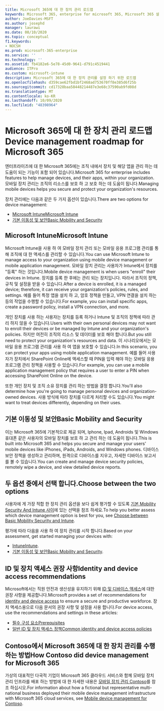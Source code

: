 ```yaml
---
title: Microsoft 365에 대 한 장치 관리 로드맵
keywords: Microsoft 365, enterprise for microsoft 365, Microsoft 365 설명서, 모바일 장치 관리, Intune
author: JoeDavies-MSFT
ms.author: josephd
manager: laurawi
ms.date: 08/10/2020
ms.topic: conceptual
f1.keywords:
- NOCSH
ms.prod: microsoft-365-enterprise
ms.service: ''
ms.technology: ''
ms.assetid: fb4182e6-5e78-45d0-9641-d791c4519441
audience: ITPro
ms.custom: microsoft-intune
description: Microsoft 365에 대 한 장치 관리를 설정 하기 위한 로드맵
ms.openlocfilehash: d359cae62fbd1bf2468ad753670ff8e385d6f25b
ms.sourcegitcommit: cd17328baa58448214487e3e68c37590ab9fd08d
ms.translationtype: MT
ms.contentlocale: ko-KR
ms.lasthandoff: 10/09/2020
ms.locfileid: "48398964"
---
```

# <a name="device-management-roadmap-for-microsoft-365"></a><span data-ttu-id="2b61b-104">Microsoft 365에 대 한 장치 관리 로드맵</span><span class="sxs-lookup"><span data-stu-id="2b61b-104">Device management roadmap for Microsoft 365</span></span>

<span data-ttu-id="2b61b-105">엔터프라이즈에 대 한 Microsoft 365에는 조직 내에서 장치 및 해당 앱을 관리 하는 데 도움이 되는 기능이 포함 되어 있습니다.</span><span class="sxs-lookup"><span data-stu-id="2b61b-105">Microsoft 365 for enterprise includes features to help manage devices, and their apps, within your organization.</span></span> <span data-ttu-id="2b61b-106">모바일 장치 관리는 조직의 리소스를 보호 하 고 보호 하는 데 도움이 됩니다.</span><span class="sxs-lookup"><span data-stu-id="2b61b-106">Managing mobile devices helps you secure and protect your organization's resources.</span></span>

<span data-ttu-id="2b61b-107">장치 관리에는 다음과 같은 두 가지 옵션이 있습니다.</span><span class="sxs-lookup"><span data-stu-id="2b61b-107">There are two options for device management:</span></span>

- [<span data-ttu-id="2b61b-108">Microsoft Intune</span><span class="sxs-lookup"><span data-stu-id="2b61b-108">Microsoft Intune</span></span>](#microsoft-intune)
- [<span data-ttu-id="2b61b-109">기본 이동성 및 보안</span><span class="sxs-lookup"><span data-stu-id="2b61b-109">Basic Mobility and Security</span></span>](#basic-mobility-and-security)

## <a name="microsoft-intune"></a><span data-ttu-id="2b61b-110">Microsoft Intune</span><span class="sxs-lookup"><span data-stu-id="2b61b-110">Microsoft Intune</span></span>

<span data-ttu-id="2b61b-111">Microsoft Intune을 사용 하 여 모바일 장치 관리 또는 모바일 응용 프로그램 관리를 통해 조직에 대 한 액세스를 관리할 수 있습니다.</span><span class="sxs-lookup"><span data-stu-id="2b61b-111">You can use Microsoft Intune to manage access to your organization using mobile device management or mobile application management.</span></span> <span data-ttu-id="2b61b-112">모바일 장치 관리는 사용자가 Intune에서 장치를 "등록" 하는 것입니다.</span><span class="sxs-lookup"><span data-stu-id="2b61b-112">Mobile device management is when users "enroll" their devices in Intune.</span></span> <span data-ttu-id="2b61b-113">장치를 등록 한 후에는 관리 되는 장치입니다. 따라서 조직의 정책, 규칙 및 설정을 받을 수 있습니다.</span><span class="sxs-lookup"><span data-stu-id="2b61b-113">After a device is enrolled, it is a managed device; therefore, it can receive your organization's  policies, rules, and settings.</span></span> <span data-ttu-id="2b61b-114">예를 들어 특정 앱을 설치 하 고, 암호 정책을 만들고, VPN 연결을 설치 하는 등의 작업을 수행할 수 있습니다.</span><span class="sxs-lookup"><span data-stu-id="2b61b-114">For example, you can install specific apps, create a password policy, install a VPN connection, and more.</span></span>

<span data-ttu-id="2b61b-115">개인 장치를 사용 하는 사용자는 장치를 등록 하거나 Intune 및 조직의 정책에 따라 관리 하지 않을 수 있습니다.</span><span class="sxs-lookup"><span data-stu-id="2b61b-115">Users with their own personal devices may not want to enroll their devices or be managed by Intune and your organization's policies.</span></span> <span data-ttu-id="2b61b-116">하지만 여전히 조직의 리소스 및 데이터를 보호 해야 합니다.</span><span class="sxs-lookup"><span data-stu-id="2b61b-116">But you still need to protect your organization's resources and data.</span></span> <span data-ttu-id="2b61b-117">이 시나리오에서는 모바일 응용 프로그램 관리를 사용 하 여 앱을 보호할 수 있습니다.</span><span class="sxs-lookup"><span data-stu-id="2b61b-117">In this scenario, you can protect your apps using mobile application management.</span></span> <span data-ttu-id="2b61b-118">예를 들어 사용자가 장치에서 SharePoint Online에 액세스할 때 PIN을 입력 해야 하는 모바일 응용 프로그램 관리 정책을 사용할 수 있습니다.</span><span class="sxs-lookup"><span data-stu-id="2b61b-118">For example, you can use a mobile application management policy that requires a user to enter a PIN when accessing SharePoint Online on the device.</span></span>

<span data-ttu-id="2b61b-119">또한 개인 장치 및 조직 소유 장치를 관리 하는 방법을 결정 합니다.</span><span class="sxs-lookup"><span data-stu-id="2b61b-119">You'll also determine how you're going to manage personal devices and organization-owned devices.</span></span> <span data-ttu-id="2b61b-120">사용 방식에 따라 장치를 다르게 처리할 수도 있습니다.</span><span class="sxs-lookup"><span data-stu-id="2b61b-120">You might want to treat devices differently, depending on their uses.</span></span>

## <a name="basic-mobility-and-security"></a><span data-ttu-id="2b61b-121">기본 이동성 및 보안</span><span class="sxs-lookup"><span data-stu-id="2b61b-121">Basic Mobility and Security</span></span>

<span data-ttu-id="2b61b-122">이는 Microsoft 365에 기본적으로 제공 되며, Iphone, Ipad, Androids 및 Windows 휴대폰 같은 사용자의 모바일 장치를 보호 하 고 관리 하는 데 도움이 됩니다.</span><span class="sxs-lookup"><span data-stu-id="2b61b-122">This is built into Microsoft 365 and helps you secure and manage your users' mobile devices like iPhones, iPads, Androids, and Windows phones.</span></span> <span data-ttu-id="2b61b-123">디바이스 보안 정책을 생성하고 관리하며, 원격으로 디바이스를 지우고, 자세한 디바이스 보고서를 볼 수 있습니다.</span><span class="sxs-lookup"><span data-stu-id="2b61b-123">You can create and manage device security policies, remotely wipe a device, and view detailed device reports.</span></span>

## <a name="choose-between-the-two-options"></a><span data-ttu-id="2b61b-124">두 옵션 중에서 선택 합니다.</span><span class="sxs-lookup"><span data-stu-id="2b61b-124">Choose between the two options</span></span>

<span data-ttu-id="2b61b-125">사용자에 게 가장 적합 한 장치 관리 옵션을 보다 쉽게 평가할 수 있도록 [기본 Mobility Security And Intune 사이](https://docs.microsoft.com/office365/securitycompliance/choose-between-mdm-and-intune)에 있는 선택을 참조 하세요.</span><span class="sxs-lookup"><span data-stu-id="2b61b-125">To help you better assess which device management option is best for you, see [Choose between Basic Mobility Security and Intune](https://docs.microsoft.com/office365/securitycompliance/choose-between-mdm-and-intune).</span></span>

<span data-ttu-id="2b61b-126">평가에 따라 다음을 사용 하 여 장치 관리를 시작 합니다.</span><span class="sxs-lookup"><span data-stu-id="2b61b-126">Based on your assessment, get started managing your devices with:</span></span>

- <span data-ttu-id="2b61b-127">[Intune](https://docs.microsoft.com/mem/intune/fundamentals/planning-guide)</span><span class="sxs-lookup"><span data-stu-id="2b61b-127">[Intune](https://docs.microsoft.com/mem/intune/fundamentals/planning-guide).</span></span>
- <span data-ttu-id="2b61b-128">[기본 이동성 및 보안](https://support.microsoft.com/office/set-up-basic-mobility-and-security-dd892318-bc44-4eb1-af00-9db5430be3cd)</span><span class="sxs-lookup"><span data-stu-id="2b61b-128">[Basic Mobility and Security](https://support.microsoft.com/office/set-up-basic-mobility-and-security-dd892318-bc44-4eb1-af00-9db5430be3cd).</span></span>
 
## <a name="identity-and-device-access-recommendations"></a><span data-ttu-id="2b61b-129">ID 및 장치 액세스 권장 사항</span><span class="sxs-lookup"><span data-stu-id="2b61b-129">Identity and device access recommendations</span></span>

<span data-ttu-id="2b61b-130">Microsoft에서는 직원 안전과 생산성을 유지하기 위해 [ID 및 디바이스 액세스](../security/office-365-security/microsoft-365-policies-configurations.md)에 대한 권장 사항을 제공합니다.</span><span class="sxs-lookup"><span data-stu-id="2b61b-130">Microsoft provides a set of recommendations for [identity and device access](../security/office-365-security/microsoft-365-policies-configurations.md) to ensure a secure and productive workforce.</span></span> <span data-ttu-id="2b61b-131">장치 액세스용으로 다음 문서의 권장 사항 및 설정을 사용 합니다.</span><span class="sxs-lookup"><span data-stu-id="2b61b-131">For device access, use the recommendations and settings in these articles:</span></span>

- [<span data-ttu-id="2b61b-132">필수 구성 요소</span><span class="sxs-lookup"><span data-stu-id="2b61b-132">Prerequisites</span></span>](../security/office-365-security/identity-access-prerequisites.md)
- [<span data-ttu-id="2b61b-133">일반 ID 및 장치 액세스 정책</span><span class="sxs-lookup"><span data-stu-id="2b61b-133">Common identity and device access policies</span></span>](../security/office-365-security/identity-access-policies.md)

## <a name="how-contoso-did-device-management-for-microsoft-365"></a><span data-ttu-id="2b61b-134">Contoso에서 Microsoft 365에 대 한 장치 관리를 수행 하는 방법</span><span class="sxs-lookup"><span data-stu-id="2b61b-134">How Contoso did device management for Microsoft 365</span></span>

<span data-ttu-id="2b61b-135">가상의 대표적인 다국적 기업이 Microsoft 365 클라우드 서비스와 함께 모바일 장치 관리 인프라를 배포 하는 방법에 대 한 자세한 내용은 [모바일 장치 관리 Contoso](contoso-mdm.md)를 참조 하십시오.</span><span class="sxs-lookup"><span data-stu-id="2b61b-135">For information about how a fictional but representative multi-national business deployed their mobile device management infrastructure with Microsoft 365 cloud services, see [Mobile device management for Contoso](contoso-mdm.md).</span></span>
